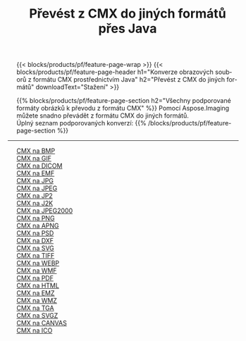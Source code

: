 ﻿---
title: Převést z CMX do jiných formátů přes Java 
weight: 3920
url: /cs/java/conversion/from/cmx 
lang: cs
langdirlevel: 2
locales: zh-hans,ja,it,ru,de,es,fr,nl,id,lt,pl,pt,vi,tr,ko,zh-hant,ar,hi,th,sv,cs,uk,he
description: Pomocí Aspose.Imaging můžete snadno převést z formátu CMX do jiných formátů
---

{{< blocks/products/pf/feature-page-wrap >}}
{{< blocks/products/pf/feature-page-header h1="Konverze obrazových souborů z formátu CMX prostřednictvím Java" h2="Převést z CMX do jiných formátů" downloadText="Stažení" >}}


{{% blocks/products/pf/feature-page-section  h2="Všechny podporované formáty obrázků k převodu z formátu CMX" %}}
Pomocí Aspose.Imaging můžete snadno převádět z formátu CMX do jiných formátů.
<br/>
Úplný seznam podporovaných konverzí:
{{% /blocks/products/pf/feature-page-section %}}
<div class="container-fluid productfamilypage bg-gray">
    <div class="convertypes bg-gray agp-content section">
        <div class="container">
		<hr style="margin-left:-20px;"/>
		<div class="row other-converters">
		    <div class='col-md-2 other-converter remove-lp remove-rp'><a href="/imaging/cs/java/conversion/cmx-to-bmp" >CMX na BMP</a></div><div class='col-md-2 other-converter remove-lp remove-rp'><a href="/imaging/cs/java/conversion/cmx-to-gif" >CMX na GIF</a></div><div class='col-md-2 other-converter remove-lp remove-rp'><a href="/imaging/cs/java/conversion/cmx-to-dicom" >CMX na DICOM</a></div><div class='col-md-2 other-converter remove-lp remove-rp'><a href="/imaging/cs/java/conversion/cmx-to-emf" >CMX na EMF</a></div><div class='col-md-2 other-converter remove-lp remove-rp'><a href="/imaging/cs/java/conversion/cmx-to-jpg" >CMX na JPG</a></div><div class='col-md-2 other-converter remove-lp remove-rp'><a href="/imaging/cs/java/conversion/cmx-to-jpeg" >CMX na JPEG</a></div><div class='col-md-2 other-converter remove-lp remove-rp'><a href="/imaging/cs/java/conversion/cmx-to-jp2" >CMX na JP2</a></div><div class='col-md-2 other-converter remove-lp remove-rp'><a href="/imaging/cs/java/conversion/cmx-to-j2k" >CMX na J2K</a></div><div class='col-md-2 other-converter remove-lp remove-rp'><a href="/imaging/cs/java/conversion/cmx-to-jpeg2000" >CMX na JPEG2000</a></div><div class='col-md-2 other-converter remove-lp remove-rp'><a href="/imaging/cs/java/conversion/cmx-to-png" >CMX na PNG</a></div><div class='col-md-2 other-converter remove-lp remove-rp'><a href="/imaging/cs/java/conversion/cmx-to-apng" >CMX na APNG</a></div><div class='col-md-2 other-converter remove-lp remove-rp'><a href="/imaging/cs/java/conversion/cmx-to-psd" >CMX na PSD</a></div><div class='col-md-2 other-converter remove-lp remove-rp'><a href="/imaging/cs/java/conversion/cmx-to-dxf" >CMX na DXF</a></div><div class='col-md-2 other-converter remove-lp remove-rp'><a href="/imaging/cs/java/conversion/cmx-to-svg" >CMX na SVG</a></div><div class='col-md-2 other-converter remove-lp remove-rp'><a href="/imaging/cs/java/conversion/cmx-to-tiff" >CMX na TIFF</a></div><div class='col-md-2 other-converter remove-lp remove-rp'><a href="/imaging/cs/java/conversion/cmx-to-webp" >CMX na WEBP</a></div><div class='col-md-2 other-converter remove-lp remove-rp'><a href="/imaging/cs/java/conversion/cmx-to-wmf" >CMX na WMF</a></div><div class='col-md-2 other-converter remove-lp remove-rp'><a href="/imaging/cs/java/conversion/cmx-to-pdf" >CMX na PDF</a></div><div class='col-md-2 other-converter remove-lp remove-rp'><a href="/imaging/cs/java/conversion/cmx-to-html" >CMX na HTML</a></div><div class='col-md-2 other-converter remove-lp remove-rp'><a href="/imaging/cs/java/conversion/cmx-to-emz" >CMX na EMZ</a></div><div class='col-md-2 other-converter remove-lp remove-rp'><a href="/imaging/cs/java/conversion/cmx-to-wmz" >CMX na WMZ</a></div><div class='col-md-2 other-converter remove-lp remove-rp'><a href="/imaging/cs/java/conversion/cmx-to-tga" >CMX na TGA</a></div><div class='col-md-2 other-converter remove-lp remove-rp'><a href="/imaging/cs/java/conversion/cmx-to-svgz" >CMX na SVGZ</a></div><div class='col-md-2 other-converter remove-lp remove-rp'><a href="/imaging/cs/java/conversion/cmx-to-canvas" >CMX na CANVAS</a></div><div class='col-md-2 other-converter remove-lp remove-rp'><a href="/imaging/cs/java/conversion/cmx-to-ico" >CMX na ICO</a></div>
                </div>
        </div>
    </div>
</div>
<br/>

